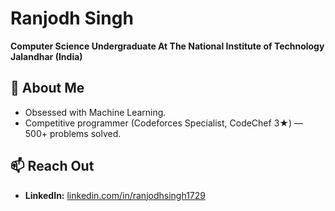 # Ranjodh Singh
**Computer Science Undergraduate At The National Institute of Technology Jalandhar (India)**


## 🚀 About Me
- Obsessed with Machine Learning.
- Competitive programmer (Codeforces Specialist, CodeChef 3★) — 500+ problems solved.


<!--
## 📊 GitHub Stats
<span><img height=175 align="center" src="https://github-readme-stats.vercel.app/api?username=ranjodhsingh1729&show_icons=true&include_all_commits=true&count_private=true" /></span>
<span><img height=175 align="center" src="https://github-readme-stats.vercel.app/api/top-langs?username=ranjodhsingh1729&include_all_commits=true&count_private=true&layout=compact" /></span>
-->

<!--
## 🏆 Github Trophies
<span><img height=200 align="center" src="https://github-profile-trophy.vercel.app/?username=ranjodhsingh1729" /></span>
-->

## 📫 Reach Out
- **LinkedIn:** [linkedin.com/in/ranjodhsingh1729](https://linkedin.com/in/ranjodhsingh1729)
